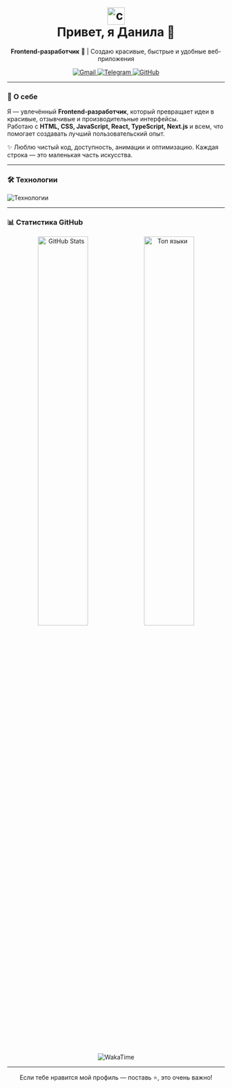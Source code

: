 <h1 align="center">
  <img src="https://raw.githubusercontent.com/rahuldkjain/github-profile-readme-generator/master/src/images/cloud.svg" alt="cloud" width="40" />
  <br>
  Привет, я Данила 👋
</h1>

<p align="center">
  <strong>Frontend-разработчик</strong> 🚀 | Создаю красивые, быстрые и удобные веб-приложения
</p>

<p align="center">
  <a href="mailto:emelchenko1997@yandex.ru">
    <img src="https://img.shields.io/badge/Gmail-D14836?style=for-the-badge&logo=gmail&logoColor=white" alt="Gmail" />
  </a>
  <a href="https://t.me/yourusername" target="_blank">
    <img src="https://img.shields.io/badge/Telegram-26A5E4?style=for-the-badge&logo=telegram&logoColor=white" alt="Telegram" />
  </a>
  <a href="https://github.com/DanilaEmelchenko" target="_blank">
    <img src="https://img.shields.io/badge/GitHub-181717?style=for-the-badge&logo=github&logoColor=white" alt="GitHub" />
  </a>
</p>

---

### 💼 О себе

Я — увлечённый **Frontend-разработчик**, который превращает идеи в красивые, отзывчивые и производительные интерфейсы.  
Работаю с **HTML, CSS, JavaScript, React, TypeScript, Next.js** и всем, что помогает создавать лучший пользовательский опыт.

✨ Люблю чистый код, доступность, анимации и оптимизацию. Каждая строка — это маленькая часть искусства.

---

### 🛠️ Технологии

<p align="left">
  <img src="https://skillicons.dev/icons?i=html,css,javascript,react,typescript,redux,nextjs,webpack,vite,git,github,figma" alt="Технологии" />
</p>

---

### 📊 Статистика GitHub

<p align="center">
  <img src="https://github-readme-stats.vercel.app/api?username=DanilaEmelchenko&show_icons=true&theme=dark&hide_border=true&locale=ru" alt="GitHub Stats" width="48%" />
  <img src="https://github-readme-stats.vercel.app/api/top-langs/?username=DanilaEmelchenko&layout=compact&theme=dark&hide_border=true&locale=ru" alt="Топ языки" width="48%" />
</p>

<p align="center">
  <img src="https://github-readme-stats.vercel.app/api/wakatime?username=DanilaEmelchenko&theme=dark&hide_border=true&locale=ru" alt="WakaTime" />
</p>

---

<p align="center">
  Если тебе нравится мой профиль — поставь ⭐, это очень важно!
</p>

